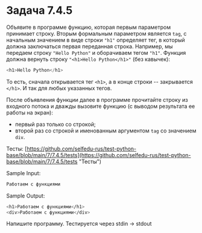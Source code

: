 # Задача 7.4.5

Объявите в программе функцию, которая первым параметром принимает строку. Вторым формальным параметром является `tag`, с начальным значением в виде строки `"h1"` определяет тег, в который должна заключаться первая переданная строка. Например, мы передаем строку `"Hello Python"` и оборачиваем тегом `"h1"`. Функция должна вернуть строку `"<h1>Hello Python</h1>"` (без кавычек):

```python
<h1>Hello Python</h1>
```

То есть, сначала открывается тег `<h1>`, а в конце строки -- закрывается `</h1>`. И так для любых указанных тегов.

После объявления функции далее в программе прочитайте строку из входного потока и дважды вызовите функцию (с выводом результата ее работы на экран):

- первый раз только со строкой;
- второй раз со строкой и именованным аргументом `tag` со значением `div`.

Тесты: [https://github.com/selfedu-rus/test-python-base/blob/main/7/7.4.5/tests](https://github.com/selfedu-rus/test-python-base/blob/main/7/7.4.5/tests "Тесты")

Sample Input:

```bash
Работаем с функциями
```

Sample Output:

```bash
<h1>Работаем с функциями</h1>
<div>Работаем с функциями</div>
```

Напишите программу. Тестируется через stdin → stdout
